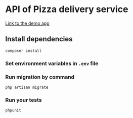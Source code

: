 # API of Pizza delivery service

[Link to the demo app](https://pizza-beaver-bf1837.netlify.app/)

## Install dependencies
```
composer install
```

### Set environment variables in `.env` file

### Run migration by command
```
php artisan migrate
```

### Run your tests
```
phpunit
```
